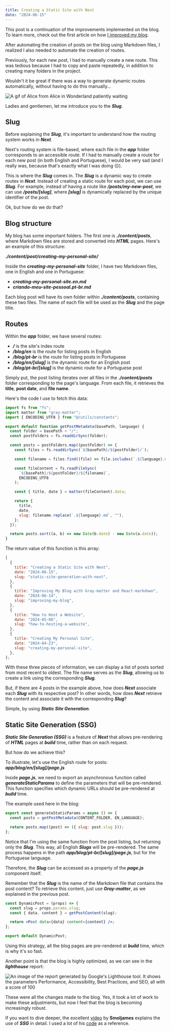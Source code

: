 ```yaml
---
title: Creating a Static Site with Next
date: "2024-06-15"
---
```


This post is a continuation of the improvements implemented on the blog. To learn more, check out the first article on how [I improved my blog](/blog/en/improving-my-blog).

After automating the creation of posts on the blog using Markdown files, I realized I also needed to automate the creation of routes.

Previously, for each new post, I had to manually create a new route. This was tedious because I had to copy and paste repeatedly, in addition to creating many folders in the project.

Wouldn't it be great if there was a way to generate dynamic routes automatically, without having to do this manually...

![A gif of Alice from Alice in Wonderland patiently waiting](/alice.gif)

Ladies and gentlemen, let me introduce you to the **_Slug_**.

## Slug

Before explaining the **_Slug_**, it's important to understand how the routing system works in **_Next_**.

Next's routing system is file-based, where each file in the **_app_** folder corresponds to an accessible route. If I had to manually create a route for each new post (in both English and Portuguese), I would be very sad (and I really was, because that's exactly what I was doing 😔).

This is where the **_Slug_** comes in. The **_Slug_** is a dynamic way to create routes in **_Next_**. Instead of creating a static route for each post, we can use **_Slug_**. For example, instead of having a route like **_/posts/my-new-post_**, we can use **_/posts/[slug]_**, where **_[slug]_** is dynamically replaced by the unique identifier of the post.

Ok, but how do we do that?

## Blog structure

My blog has some important folders. The first one is **_./content/posts_**, where Markdown files are stored and converted into **_HTML_** pages. Here's an example of this structure:

**_./content/post/creating-my-personal-site/_**

Inside the **_creating-my-personal-site_** folder, I have two Markdown files, one in English and one in Portuguese:

- **_creating-my-personal-site.en.md_**
- **_criando-meu-site-pessoal.pt-br.md_**

Each blog post will have its own folder within **_./content/posts_**, containing these two files. The name of each file will be used as the **_Slug_** and the page title.

## Routes

Within the **_app_** folder, we have several routes:

- **_/_** is the site's index route
- **_/blog/en_** is the route for listing posts in English
- **_/blog/pt-br_** is the route for listing posts in Portuguese
- **_/blog/en/[slug]_** is the dynamic route for an English post
- **_/blog/pt-br/[slug]_** is the dynamic route for a Portuguese post

Simply put, the post listing iterates over all files in the **_./content/posts_** folder corresponding to the page's language. From each file, it retrieves the **title**, **post date**, and **file name**.

Here's the code I use to fetch this data:

```js
import fs from "fs";
import matter from "gray-matter";
import { ENCODING_UTF8 } from "@/utils/constants";

export default function getPostMetadata(basePath, language) {
  const folder = basePath + "/";
  const postFolders = fs.readdirSync(folder);

  const posts = postFolders.map((postFolder) => {
    const files = fs.readdirSync(`${basePath}/${postFolder}/`);

    const filename = files.find((file) => file.includes(`.${language}.md`));

    const fileContent = fs.readFileSync(
      `${basePath}/${postFolder}/${filename}`,
      ENCODING_UTF8
    );

    const { title, date } = matter(fileContent).data;

    return {
      title,
      date,
      slug: filename.replace(`.${language}.md`, ""),
    };
  });

  return posts.sort((a, b) => new Date(b.date) - new Date(a.date));
}
```

The return value of this function is this array:

```js
[
  {
    title: "Creating a Static Site with Next",
    date: "2024-06-15",
    slug: "static-site-generation-with-next",
  },
  {
    title: "Improving My Blog with Gray-matter and React-markdown",
    date: "2024-06-14",
    slug: "improving-my-blog",
  },
  {
    title: "How to Host a Website",
    date: "2024-05-08",
    slug: "how-to-hosting-a-website",
  },
  {
    title: "Creating My Personal Site",
    date: "2024-04-23",
    slug: "creating-my-personal-site",
  },
];
```

With these three pieces of information, we can display a list of posts sorted from most recent to oldest. The file name serves as the **_Slug_**, allowing us to create a link using the corresponding **_Slug_**.

But, if there are 4 posts in the example above, how does **_Next_** associate each **_Slug_** with its respective post? In other words, how does **_Next_** retrieve the content and associate it with the corresponding **_Slug_**?

Simple, by using **_Static Site Generation_**.

## Static Site Generation (SSG)

**_Static Site Generation (SSG)_** is a feature of **_Next_** that allows pre-rendering of **_HTML_** pages at **_build_** time, rather than on each request.

But how do we achieve this?

To illustrate, let's use the English route for posts: **_app/blog/en/[slug]/page.js_**

Inside **_page.js_**, we need to export an asynchronous function called **_generateStaticParams_** to define the parameters that will be pre-rendered. This function specifies which dynamic URLs should be pre-rendered at **_build_** time.

The example used here in the blog:

```js
export const generateStaticParams = async () => {
  const posts = getPostMetadata(CONTENT_FOLDER, EN_LANGUAGE);

  return posts.map((post) => ({ slug: post.slug }));
};
```

Notice that I'm using the same function from the post listing, but returning only the **_Slug_**. This way, all English **_Slugs_** will be pre-rendered. The same process happens in the path **_app/blog/pt-br/[slug]/page.js_**, but for the Portuguese language.

Therefore, the **_Slug_** can be accessed as a property of the **_page.js_** component itself.

Remember that the **_Slug_** is the name of the Markdown file that contains the post content? To retrieve this content, just use **_Gray-matter_**, as we explained in the previous post.

```jsx
const DynamicPost = (props) => {
  const slug = props.params.slug;
  const { data, content } = getPostContent(slug);

  return <Post data={data} content={content} />;
};

export default DynamicPost;
```

Using this strategy, all the blog pages are pre-rendered at **_build_** time, which is why it's so fast.

Another point is that the blog is highly optimized, as we can see in the **_lighthouse_** report:

![An image of the report generated by Google's Lighthouse tool. It shows the parameters Performance, Accessibility, Best Practices, and SEO, all with a score of 100](/lighthouse.png)

These were all the changes made to the blog. Yes, it took a lot of work to make these adjustments, but now I feel that the blog is becoming increasingly robust.

If you want to dive deeper, the excellent [vídeo](https://www.youtube.com/watch?v=QIIc5EYSZpw) by **Smoljames** explains the use of **_SSG_** in detail. I used a lot of his [code](https://github.com/jamezmca/static-recipe-blog/tree/main) as a reference.
